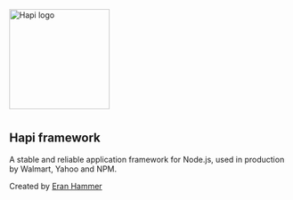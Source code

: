 ---
---

<img src="http://hapijs.com/public/img/logo.svg" alt="Hapi logo" style="width: 180px; margin-bottom: 10px;">

## Hapi framework

A stable and reliable application framework for Node.js, used in production by Walmart,
Yahoo and NPM.

Created by [Eran Hammer](https://twitter.com/eranhammer)
